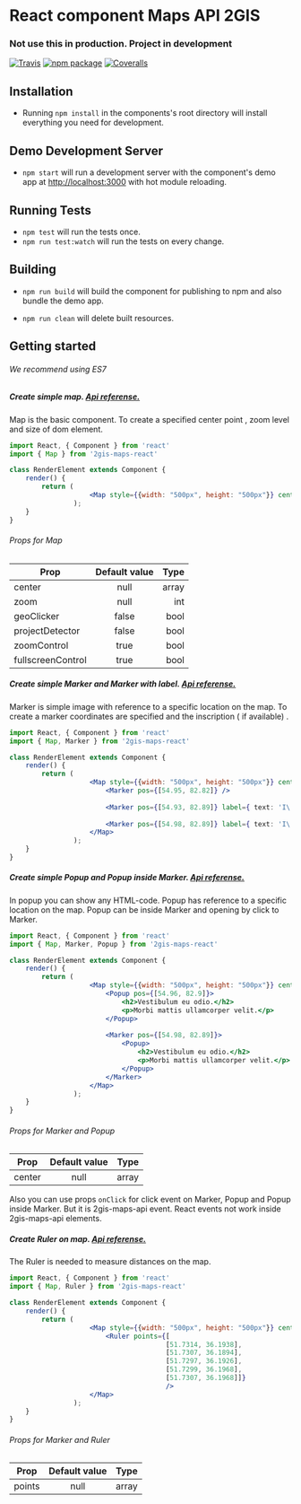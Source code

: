 # React component Maps API 2GIS
### Not use this in production. Project in development

[![Travis][build-badge]][build]
[![npm package][npm-badge]][npm]
[![Coveralls][coveralls-badge]][coveralls]

## Installation

* Running `npm install` in the components's root directory will install everything you need for development.

## Demo Development Server

* `npm start` will run a development server with the component's demo app at [http://localhost:3000](http://localhost:3000) with hot module reloading.

## Running Tests

* `npm test` will run the tests once.
* `npm run test:watch` will run the tests on every change.

## Building

* `npm run build` will build the component for publishing to npm and also bundle the demo app.

* `npm run clean` will delete built resources.

[build-badge]: https://img.shields.io/travis/2gis/2gismaps-react/master.svg?style=flat-square
[build]: https://travis-ci.org/2gis/2gismaps-react

[npm-badge]: https://img.shields.io/npm/v/2gismaps-react.svg?style=flat-square
[npm]: https://www.npmjs.org/package/2gismaps-react

[coveralls-badge]: https://img.shields.io/coveralls/2gis/2gismaps-react/master.svg?style=flat-square
[coveralls]: https://coveralls.io/github/2gis/2gismaps-react


## Getting started
###### We recommend using ES7

##### Create simple map. [Api referense.](http://api.2gis.ru/doc/maps/manual/map/)

Map is the basic component. 
To create a specified center point , zoom level and size of dom element.

```jsx
import React, { Component } from 'react'
import { Map } from '2gis-maps-react'

class RenderElement extends Component {
    render() {
        return (
                    <Map style={{width: "500px", height: "500px"}} center={[54.98, 82.89]} zoom={13} />
                );
    }
}

```

###### Props for Map

| Prop              | Default value | Type    |
| ------------------|:-------------:| -------:|
| center            | null          |  array  |
| zoom              | null          |   int   |
| geoClicker        | false         |   bool  |
| projectDetector   | false         |   bool  |
| zoomControl       | true          |   bool  |
| fullscreenControl | true          |   bool  |

##### Create simple Marker and Marker with label. [Api referense.](http://api.2gis.ru/doc/maps/manual/markers/)

Marker is simple image with reference to a specific location on the map.
To create a marker coordinates are specified and the inscription ( if available) .

```jsx
import React, { Component } from 'react'
import { Map, Marker } from '2gis-maps-react'

class RenderElement extends Component {
    render() {
        return (
                    <Map style={{width: "500px", height: "500px"}} center={[54.98, 82.89]} zoom={13}>
                        <Marker pos={[54.95, 82.82]} />
                                
                        <Marker pos={[54.93, 82.89]} label={ text: 'I\'m label' }/>
                        
                        <Marker pos={[54.98, 82.89]} label={ text: 'I\'m label', static: true }/>
                    </Map>
                );
    }
}

```

##### Create simple Popup and Popup inside Marker. [Api referense.](http://api.2gis.ru/doc/maps/manual/popups/)

In popup you can show any HTML-code.
Popup has reference to a specific location on the map.
Popup can be inside Marker and opening by click to Marker.

```jsx
import React, { Component } from 'react'
import { Map, Marker, Popup } from '2gis-maps-react'

class RenderElement extends Component {
    render() {
        return (
                    <Map style={{width: "500px", height: "500px"}} center={[54.98, 82.89]} zoom={13}>
                        <Popup pos={[54.96, 82.9]}>
                            <h2>Vestibulum eu odio.</h2>
                            <p>Morbi mattis ullamcorper velit.</p>
                        </Popup>
                        
                        <Marker pos={[54.98, 82.89]}>
                            <Popup>
                                <h2>Vestibulum eu odio.</h2>
                                <p>Morbi mattis ullamcorper velit.</p>
                            </Popup>
                        </Marker>
                    </Map>
                );
    }
}

```


###### Props for Marker and Popup

| Prop              | Default value | Type    |
| ------------------|:-------------:| -------:|
| center            | null          |  array  |

Also you can use props `onClick` for click event on Marker, Popup and Popup inside Marker.
But it is 2gis-maps-api event. React events not work inside 2gis-maps-api elements.

##### Create Ruler on map. [Api referense.](http://api.2gis.ru/doc/maps/manual/ruler/)

The Ruler is needed to measure distances on the map.

```jsx
import React, { Component } from 'react'
import { Map, Ruler } from '2gis-maps-react'

class RenderElement extends Component {
    render() {
        return (
                    <Map style={{width: "500px", height: "500px"}} center={[54.98, 82.89]} zoom={13}>
                        <Ruler points={[
                                       [51.7314, 36.1938],
                                       [51.7307, 36.1894],
                                       [51.7297, 36.1926],
                                       [51.7299, 36.1968],
                                       [51.7307, 36.1968]]}
                                       />
                    </Map>
                );
    }
}

```

###### Props for Marker and Ruler

| Prop              | Default value | Type    |
| ------------------|:-------------:| -------:|
| points            | null          |  array  |
